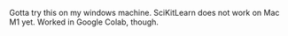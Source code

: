 Gotta try this on my windows machine. SciKitLearn does not work on Mac M1 yet.
Worked in Google Colab, though.